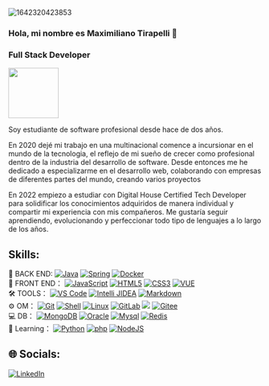 
![1642320423853](https://user-images.githubusercontent.com/48784001/203785020-2b4826c1-7ddb-4de8-b65b-ebf6e04c5290.jpeg)

### Hola, mi nombre es Maximiliano Tirapelli 👋
### Full Stack Developer

<img align='center' src="https://media.giphy.com/media/M9gbBd9nbDrOTu1Mqx/giphy.gif" width="100">


Soy estudiante de software profesional desde hace de dos años.

En 2020 dejé mi trabajo en una multinacional comence a incursionar en el mundo de la tecnologia, el reflejo de mi sueño de crecer como profesional dentro de la industria del desarrollo de software.
Desde entonces me he dedicado a especializarme en el desarrollo web, colaborando con empresas de diferentes partes del mundo, creando varios proyectos

En 2022 empiezo a estudiar con Digital House Certified Tech Developer para solidificar los conocimientos adquiridos de manera individual y compartir mi experiencia con mis compañeros. Me gustaría seguir aprendiendo, evolucionando y perfeccionar todo tipo de lenguajes a lo largo de los años.



## Skills:
🔭 BACK END:
[![Java](https://img.shields.io/badge/-Java-gray?style=flat-circle&logo=java)]()
[![Spring](https://img.shields.io/badge/-Spring-green?style=flat-circle&logo=spring)]()
[![Docker](https://img.shields.io/badge/-Docker-blue?style=flat-circle&logo=Docker)]()
</br>
👯 FRONT END： 
[![JavaScript](https://img.shields.io/badge/-JavaScript-yellow?style=flat-circle&logo=javascript)]()
[![HTML5](https://img.shields.io/badge/-HTML5-yellow?style=flat-circle&logo=html5)]()
[![CSS3](https://img.shields.io/badge/-CSS3-yellow?style=flat-circle&logo=css3)]()
[![VUE](https://img.shields.io/badge/-VUE-blue?style=flat-circle&logo=VUE)]()
</br>
:hammer_and_wrench: TOOLS：
[![VS Code](https://img.shields.io/badge/-VSCode-blue?style=flat-circle&logo=VSCode)]()
[![Intelli JIDEA](https://img.shields.io/badge/-IntelliJIDEA-black?style=flat-circle&logo=IntelliJIDEA)]()
[![Markdown](https://img.shields.io/badge/-Markdown-black?style=flat-circle&logo=markdown)]()
</br>
⚙️ OM：
[![Git](https://img.shields.io/badge/-Git-yellow?style=flat-circle&logo=git)]()
[![Shell](https://img.shields.io/badge/-Shell-red?style=flat-circle&logo=shell)]()
[![Linux](https://img.shields.io/badge/-Linux-gray?style=flat-circle&logo=Linux)]()
[![GitLab](https://img.shields.io/badge/-GitLab-orange?style=flat-circle&logo=GitLab)]()
[![](https://img.shields.io/badge/-GitHub-black?style=flat-circle&logo=GitHub)]()
[![Gitee](https://img.shields.io/badge/-Gitee-red?style=flat-circle&logo=Gitee)]()
</br>
💻 DB：
[![MongoDB](https://img.shields.io/badge/-MongoDB-blue?style=flat-circle&logo=MongoDB)]()
[![Oracle](https://img.shields.io/badge/-Oracle-red?style=flat-circle&logo=Oracle)]()
[![Mysql](https://img.shields.io/badge/-Mysql-white?style=flat-circle&logo=mysql)]()
[![Redis](https://img.shields.io/badge/-Redis-green?style=flat-circle&logo=Redis)]()
</br>
🌱 Learning：
[![Python](https://img.shields.io/badge/-Python-yellow?style=flat-circle&logo=Python)]()
[![php](https://img.shields.io/badge/-php-green?style=flat-circle&logo=php)]()
[![NodeJS](https://img.shields.io/badge/-NodeJS-green?style=flat-circle&logo=Nodejs)]()


## 🌐 Socials:

[![LinkedIn](https://img.shields.io/badge/LinkedIn-Maximiliano_Tirapelli-0077B5?style=for-the-badge&logo=linkedin&logoColor=white&labelColor=101010)](https://www.linkedin.com/in/maximiliano-tirapelli)

<!--
**maximilianotirapelli/maximilianotirapelli** is a ✨ _special_ ✨ repository because its `README.md` (this file) appears on your GitHub profile.

Here are some ideas to get you started:

- 🔭 I’m currently working on ...
- 🌱 I’m currently learning ...
- 👯 I’m looking to collaborate on ...
- 🤔 I’m looking for help with ...
- 💬 Ask me about ...
- 📫 How to reach me: ...
- 😄 Pronouns: ...
- ⚡ Fun fact: ...
-->
